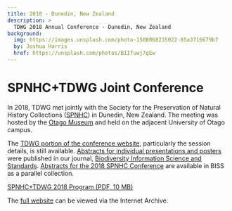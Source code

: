 ```yaml
---
title: 2018 - Dunedin, New Zealand
description: >
  TDWG 2018 Annual Conference - Dunedin, New Zealand
background:
  img: https://images.unsplash.com/photo-1508068235022-85a3716679b7
  by: Joshua Harris
  href: https://unsplash.com/photos/BIIfuwj7gEw
---
```


# SPNHC+TDWG Joint Conference

In 2018, TDWG met jointly with the Society for the Preservation of Natural History Collections ([SPNHC](https://spnhc.org/resources/33rd-annual-meeting-collections-and-data-in-an-unstable-world/)) in Dunedin, New Zealand. The meeting was hosted by the [Otago Museum](https://otagomuseum.nz/) and held on the adjacent University of Otago campus.

The [TDWG portion of the conference website](https://tdwg.github.io/conferences/2018/sessions/), particularly the session details, is still available.  [Abstracts for individual presentations and posters](https://biss.pensoft.net/collection/62/) were published in our journal, [Biodiversity Information Science and Standards](https://biss.pensoft.net). [Abstracts for the 2018 SPNHC Conference](https://biss.pensoft.net/collection/63/) are available in BISS as a parallel collection.

[SPNHC+TDWG 2018 Program (PDF, 10 MB)](https://spnhc.org/wp-content/uploads/2018/11/1537298280_2018SPNHC-Program.pdf)

The [full website](https://web.archive.org/web/20181221215058/http://spnhc-tdwg2018.nz/) can be viewed via the Internet Archive.

